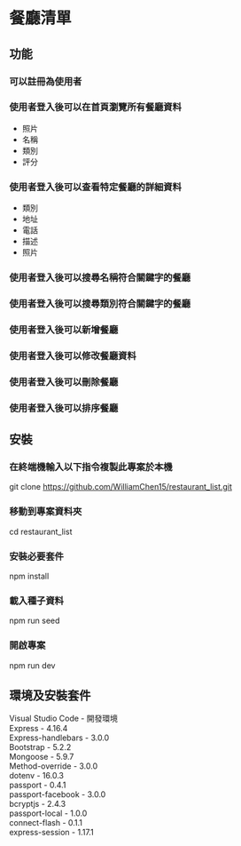 # 餐廳清單  

## 功能  
### 可以註冊為使用者

### 使用者登入後可以在首頁瀏覽所有餐廳資料  
- 照片  
- 名稱  
- 類別  
- 評分  
### 使用者登入後可以查看特定餐廳的詳細資料  
- 類別  
- 地址  
- 電話  
- 描述  
- 照片    
### 使用者登入後可以搜尋名稱符合關鍵字的餐廳  
### 使用者登入後可以搜尋類別符合關鍵字的餐廳  
### 使用者登入後可以新增餐廳  
### 使用者登入後可以修改餐廳資料  
### 使用者登入後可以刪除餐廳  
### 使用者登入後可以排序餐廳  

## 安裝  
### 在終端機輸入以下指令複製此專案於本機
git clone https://github.com/WilliamChen15/restaurant_list.git
### 移動到專案資料夾
cd restaurant_list
### 安裝必要套件
npm install 
### 載入種子資料  
npm run seed
### 開啟專案
npm run dev

## 環境及安裝套件
Visual Studio Code - 開發環境  
Express - 4.16.4  
Express-handlebars - 3.0.0  
Bootstrap - 5.2.2  
Mongoose - 5.9.7  
Method-override - 3.0.0  
dotenv - 16.0.3  
passport - 0.4.1  
passport-facebook - 3.0.0  
bcryptjs - 2.4.3  
passport-local - 1.0.0  
connect-flash - 0.1.1  
express-session - 1.17.1  
